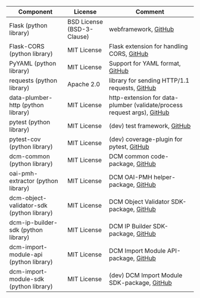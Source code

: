 |Component|License|Comment|
|-|-|-|
|Flask (python library) | BSD License (BSD-3-Clause) | webframework, [GitHub](https://github.com/pallets/flask/) |
|Flask-CORS (python library) | MIT License | Flask extension for handling CORS, [GitHub](https://github.com/corydolphin/flask-cors) |
|PyYAML (python library) | MIT License | Support for YAML format, [GitHub](https://github.com/yaml/pyyaml) |
|requests (python library) | Apache 2.0 | library for sending HTTP/1.1 requests, [GitHub](https://github.com/psf/requests) |
|data-plumber-http (python library) | MIT License | http-extension for data-plumber (validate/process request args), [GitHub](https://github.com/RichtersFinger/data-plumber-http) |
|pytest (python library) | MIT License | (dev) test framework, [GitHub](https://github.com/pytest-dev/pytest) |
|pytest-cov (python library) | MIT License | (dev) coverage-plugin for pytest, [GitHub](https://github.com/pytest-dev/pytest-cov) |
|dcm-common (python library) | MIT License | DCM common code-package, [GitHub](https://github.com/lzv-nrw/dcm-common) |
|oai-pmh-extractor (python library) | MIT License | DCM OAI-PMH helper-package, [GitHub](https://github.com/lzv-nrw/oai-pmh-extractor) |
|dcm-object-validator-sdk (python library) | MIT License | DCM Object Validator SDK-package, [GitHub](https://github.com/lzv-nrw/dcm-object-validator-api) |
|dcm-ip-builder-sdk (python library) | MIT License | DCM IP Builder SDK-package, [GitHub](https://github.com/lzv-nrw/dcm-ip-builder-api) |
|dcm-import-module-api (python library) | MIT License | DCM Import Module API-package, [GitHub](https://github.com/lzv-nrw/dcm-import-module-api) |
|dcm-import-module-sdk (python library) | MIT License | (dev) DCM Import Module SDK-package, [GitHub](https://github.com/lzv-nrw/dcm-import-module-api) |
